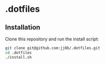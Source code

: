 # .dotfiles

## Installation

Clone this repository and run the install script:

```bash
git clone git@github.com:jj0b/.dotfiles.git
cd .dotfiles
./install.sh
```
